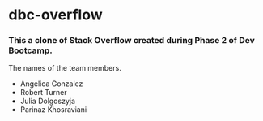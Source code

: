 # dbc-overflow

### This a clone of Stack Overflow created during Phase 2 of Dev Bootcamp.

The names of the team members.
  * Angelica Gonzalez
  * Robert Turner
  * Julia Dolgoszyja
  * Parinaz Khosraviani

